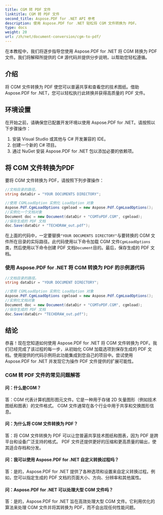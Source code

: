 ```yaml
---
title: CGM 转 PDF 文件
linktitle: CGM 转 PDF 文件
second_title: Aspose.PDF for .NET API 参考
description: 使用 Aspose.PDF for .NET 轻松将 CGM 文件转换为 PDF。
type: docs
weight: 20
url: /zh/net/document-conversion/cgm-to-pdf/
---
```

在本教程中，我们将逐步指导您使用 Aspose.PDF for .NET 将 CGM 转换为 PDF 文件。我们将解释所提供的 C# 源代码并提供分步说明，以帮助您轻松遵循。

## 介绍

将 CGM 文件转换为 PDF 使您可以普遍共享和查看您的技术图纸。借助 Aspose.PDF for .NET，您可以轻松执行此转换并获得高质量的 PDF 文件。

## 环境设置

在开始之前，请确保您已配置开发环境以使用 Aspose.PDF for .NET。请按照以下步骤操作：

1. 安装 Visual Studio 或其他与 C# 开发兼容的 IDE。
2. 创建一个新的 C# 项目。
3. 通过 NuGet 安装 Aspose.PDF for .NET 包以添加必要的依赖项。

## 将 CGM 文件转换为PDF

要将 CGM 文件转换为 PDF，请按照下列步骤操作：

```csharp
//文档目录的路径。
string dataDir = "YOUR DOCUMENTS DIRECTORY";

//使用 CGMLoadOption 实例化 LoadOption 对象
Aspose.Pdf.CgmLoadOptions cgmload = new Aspose.Pdf.CgmLoadOptions();
//实例化一个文档对象
Document doc = new Document(dataDir + "CGMToPDF.CGM", cgmload);
//保存生成的 PDF 文档
doc.Save(dataDir + "TECHDRAW_out.pdf");
```

在上面的代码中，一定要替换`"YOUR DOCUMENTS DIRECTORY"`与要转换的 CGM 文件所在目录的实际路径。此代码使用以下命令加载 CGM 文件`CgmLoadOptions`类，然后使用以下命令创建 PDF 文档`Document`目的。最后，保存生成的 PDF 文档。

### 使用 Aspose.PDF for .NET 将 CGM 转换为 PDF 的示例源代码

```csharp
//文档目录的路径。
string dataDir = "YOUR DOCUMENT DIRECTORY";

//使用 CGMLoadOption 实例化 LoadOption 对象
Aspose.Pdf.CgmLoadOptions cgmload = new Aspose.Pdf.CgmLoadOptions();
//实例化文档对象
Document doc = new Document(dataDir + "CGMToPDF.CGM", cgmload);
//保存生成的 PDF 文档
doc.Save(dataDir+ "TECHDRAW_out.pdf");
```

## 结论

恭喜！现在您知道如何使用 Aspose.PDF for .NET 将 CGM 文件转换为 PDF。我们已经完成了该过程的每一步，从初始化 CGM 加载选项到保存生成的 PDF 文档。使用提供的代码示例将此功能集成到您自己的项目中。尝试使用 Aspose.PDF for .NET 并发现它为操作 PDF 文件提供的扩展可能性。

### CGM 转 PDF 文件的常见问题解答

#### 问：什么是CGM？

答：CGM 代表计算机图形图元文件。它是一种用于存储 2D 矢量图形（例如技术图纸和图表）的文件格式。 CGM 文件通常在各个行业中用于共享和交换图形信息。

#### 问：为什么将 CGM 文件转换为 PDF？

答：将 CGM 文件转换为 PDF 可以让您普遍共享技术图纸和图表，因为 PDF 是跨平台和设备广泛支持的格式。 PDF 文件还提供更好的压缩和更高质量的输出，使其适合存档和分发。

#### 问：我可以使用 Aspose.PDF for .NET 自定义转换过程吗？

答：是的，Aspose.PDF for .NET 提供了各种选项和设置来自定义转换过程。例如，您可以指定生成的 PDF 文档的页面大小、方向、分辨率和其他属性。

#### 问：Aspose.PDF for .NET 可以处理大型 CGM 文件吗？

答：是的，Aspose.PDF for .NET 旨在高效处理大型 CGM 文件。它利用优化的算法来处理 CGM 文件并将其转换为 PDF，而不会出现任何性能问题。